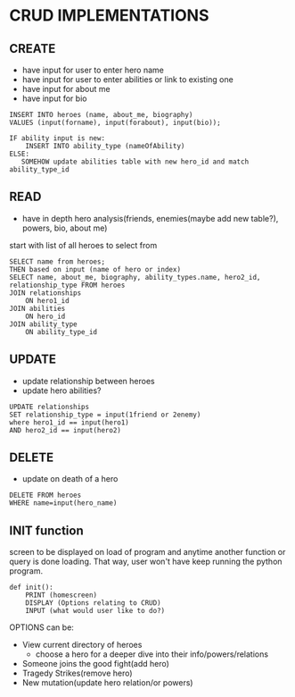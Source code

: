 # CRUD IMPLEMENTATIONS
## CREATE  
- have input for user to enter hero name 
- have input for user to enter abilities or link to existing one
- have input for about me 
- have input for bio

```
INSERT INTO heroes (name, about_me, biography)
VALUES (input(forname), input(forabout), input(bio));

IF ability input is new:
    INSERT INTO ability_type (nameOfAbility)
ELSE:
   SOMEHOW update abilities table with new hero_id and match ability_type_id 
```
## READ 
- have in depth hero analysis(friends, enemies(maybe add new table?), powers, bio, about me)

start with list of all heroes to select from
```
SELECT name from heroes;
THEN based on input (name of hero or index)
SELECT name, about_me, biography, ability_types.name, hero2_id, relationship_type FROM heroes
JOIN relationships
    ON hero1_id
JOIN abilities
    ON hero_id
JOIN ability_type 
    ON ability_type_id
```

## UPDATE
- update relationship between heroes
- update hero abilities?

```
UPDATE relationships
SET relationship_type = input(1friend or 2enemy)
where hero1_id == input(hero1)
AND hero2_id == input(hero2)
```

## DELETE
- update on death of a hero

```
DELETE FROM heroes
WHERE name=input(hero_name)
```

## INIT function
screen to be displayed on load of program and anytime another function or query is done loading. That way, user won't have keep running the python program.

```
def init():
    PRINT (homescreen)
    DISPLAY (Options relating to CRUD)
    INPUT (what would user like to do?)
```

OPTIONS can be:
 - View current directory of heroes
    - choose a hero for a deeper dive into their info/powers/relations
 - Someone joins the good fight(add hero)
 - Tragedy Strikes(remove hero)
 - New mutation(update hero relation/or powers)
 